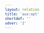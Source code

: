 ```yaml
---
layout: relation
title: 'aux:opt'
shortdef: ''
udver: '2'
---
```

<!-- Interlanguage links updated Út zář 29 20:43:10 CEST 2020 -->
